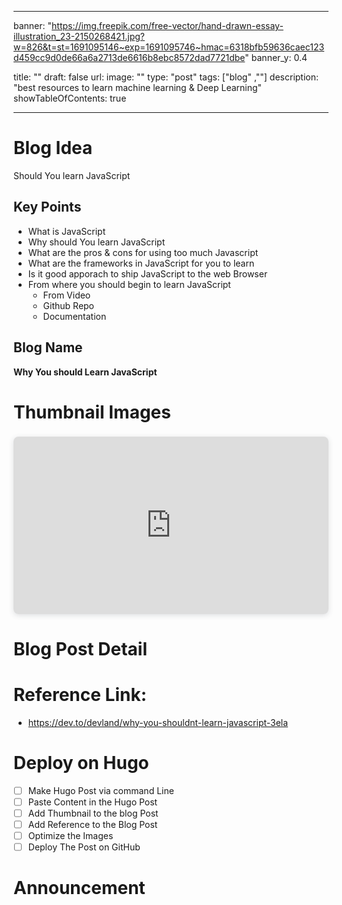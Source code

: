
---
banner: "https://img.freepik.com/free-vector/hand-drawn-essay-illustration_23-2150268421.jpg?w=826&t=st=1691095146~exp=1691095746~hmac=6318bfb59636caec123d459cc9d0de66a6a2713de6616b8ebc8572dad7721dbe"
banner_y: 0.4

title: ""
draft: false
url: 
image: ""
type: "post"
tags: ["blog" ,""]
description: "best resources to learn machine learning & Deep Learning"
showTableOfContents: true

---


# Blog Idea 

Should You learn JavaScript
## Key Points 
- What is JavaScript
- Why should You learn JavaScript
- What are the pros & cons for using too much Javascript
- What are the frameworks in JavaScript for you to learn 
- Is it good apporach to ship JavaScript to the web Browser
- From where you should begin to learn JavaScript
	- From Video 
	- Github Repo
	- Documentation
## Blog Name

**Why You should Learn JavaScript**

# Thumbnail Images 

<div style="position: relative; width: 100%; height: 0; padding-top: 56.2500%;
 padding-bottom: 0; box-shadow: 0 2px 8px 0 rgba(63,69,81,0.16); margin-top: 1.6em; margin-bottom: 0.9em; overflow: hidden;
 border-radius: 8px; will-change: transform;">
  <iframe loading="lazy" style="position: absolute; width: 100%; height: 100%; top: 0; left: 0; border: none; padding: 0;margin: 0;"
    src="https:&#x2F;&#x2F;www.canva.com&#x2F;design&#x2F;DAFrpH0g-70&#x2F;view?embed" allowfullscreen="allowfullscreen" allow="fullscreen">
  </iframe>
</div>


# Blog Post Detail







# Reference Link: 
- https://dev.to/devland/why-you-shouldnt-learn-javascript-3ela

# Deploy on Hugo

-  [ ] Make Hugo Post via command Line
-  [ ] Paste Content in the Hugo Post
-  [ ] Add Thumbnail to the blog Post
-  [ ] Add Reference to the Blog Post
-  [ ] Optimize the Images 
-  [ ] Deploy The Post on GitHub

# Announcement 
